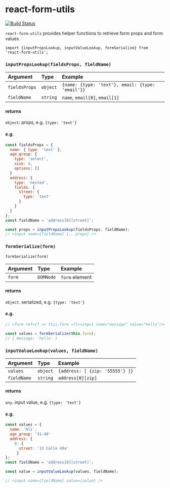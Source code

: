 # react-form-utils

[![Build Status](https://travis-ci.org/blacktangent/react-layout-builder.svg?branch=master)](https://travis-ci.org/blacktangent/react-layout-builder)

`react-form-utils` provides helper functions to retrieve form props and form values

```
import {inputPropsLookup, inputValueLookup, formSerialize} from 'react-form-utils';
```

### `inputPropsLookup(fieldsProps, fieldName) `

Argument    | Type        | Example
:-----------| :-----------| :-----------
`fieldsProps`      | `object`      | `{name: {type: 'text'}, email: {type: 'email'}}`
`fieldName`   | `string`      | `name`, `email[0]`, `email[1]`

#### returns
`object`: props, e.g. `{type: 'text'}`

#### e.g.
```js
const fieldsProps = {
  name: { type: 'text' },
  age_group: {
    type: 'select',
    size: 4,
    options: []
  }
  address: {
    type: 'nested',
    fields: {
      street: {
        type: 'text'
      }
    }
  }  
};
const fieldName = 'address[0][street]';

const props = inputPropsLookup(fieldsProps, fieldName);
// <input name={fieldName} {...props} />
```

### `formSerialize(form)`

    formSerialize(form)  

Argument    | Type        | Example
:-----------| :-----------| :-----------
`form`      | `DOMNode`      | `form` element

#### returns
`object`. serialized, e.g. `{type: 'text'}`

#### e.g.
```js
// <form ref={f => this.form =f}><input name="message" value="hello"/></form>

const values = formSerialize(this.form);
// { message: 'hello' }

```

### `inputValueLookup(values, fieldName) `

Argument    | Type        | Example
:-----------| :-----------| :-----------
`values`      | `object`      | `{address: [ {zip: '55555'} ]}`
`fieldName`   | `string`      | `address[0][zip]`

#### returns
`any`. input value, e.g. `{type: 'text'}`

#### e.g.
```js
const values = {
  name: 'Ali',
  age_group: '31-40'
  address: {
    0: {
      street: '13 Calle 49a'
     }
};
const fieldName = 'address[0][street]';

const value = inputValueLookup(values, fieldName);

// <input name={fieldName} value={value} />
```
